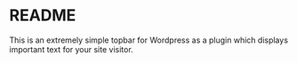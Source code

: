 # README

This is an extremely simple topbar for Wordpress as a plugin which displays important text for your site visitor.
